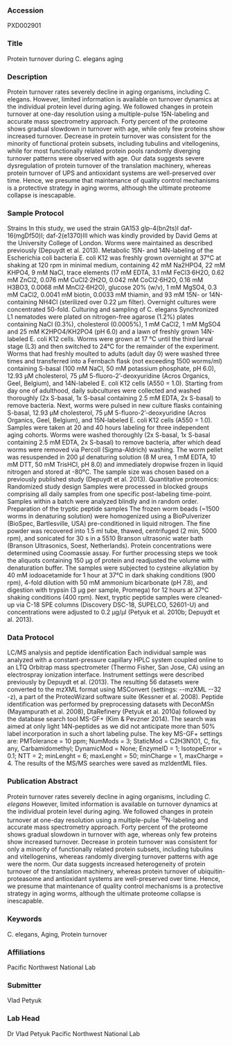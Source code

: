 ### Accession
PXD002901

### Title
Protein turnover during C. elegans aging

### Description
Protein turnover rates severely decline in aging organisms, including C. elegans. However, limited information is available on turnover dynamics at the individual protein level during aging. We followed changes in protein turnover at one-day resolution using a multiple-pulse 15N-labeling and accurate mass spectrometry approach. Forty percent of the proteome shows gradual slowdown in turnover with age, while only few proteins show increased turnover. Decrease in protein turnover was consistent for the minority of functional protein subsets, including tubulins and vitellogenins, while for most functionally related protein pools randomly diverging turnover patterns were observed with age. Our data suggests severe dysregulation of protein turnover of the translation machinery, whereas protein turnover of UPS and antioxidant systems are well-preserved over time. Hence, we presume that maintenance of quality control mechanisms is a protective strategy in aging worms, although the ultimate proteome collapse is inescapable.

### Sample Protocol
Strains In this study, we used the strain GA153 glp-4(bn2ts)I daf-16(mgDf50)I; daf-2(e1370)III which was kindly provided by David Gems at the University College of London. Worms were maintained as described previously (Depuydt et al. 2013).   Metabolic 15N- and 14N-labeling of the Escherichia coli bacteria  E. coli K12 was freshly grown overnight at 37°C at shaking at 120 rpm in minimal medium, containing 42 mM Na2HPO4, 22 mM KHPO4, 9 mM NaCl, trace elements (17 mM EDTA, 3.1 mM FeCl3·6H2O, 0.62 mM ZnCl2, 0.076 mM CuCl2·2H2O, 0.042 mM CoCl2·6H2O, 0.16 mM H3BO3, 0.0068 mM MnCl2·6H2O), glucose 20% (w/v), 1 mM MgSO4, 0.3 mM CaCl2, 0.0041 mM biotin, 0.0033 mM thiamin, and 93 mM 15N- or 14N-containing NH4Cl (sterilized over 0.22 µm filter). Overnight cultures were concentrated 50-fold.   Culturing and sampling of C. elegans  Synchronized L1 nematodes were plated on nitrogen-free agarose (1.2%) plates containing NaCl (0.3%), cholesterol (0.0005%), 1 mM CaCl2, 1 mM MgSO4 and 25 mM K2HPO4/KH2PO4 (pH 6.0) and a lawn of freshly grown 14N-labeled E. coli K12 cells. Worms were grown at 17 °C until the third larval stage (L3) and then switched to 24°C for the remainder of the experiment. Worms that had freshly moulted to adults (adult day 0) were washed three times and transferred into a Fernbach flask (not exceeding 1500 worms/ml) containing S-basal (100 mM NaCl, 50 mM potassium phosphate, pH 6.0), 12.93 µM cholesterol, 75 µM 5-fluoro-2’-deoxyuridine (Acros Organics, Geel, Belgium), and 14N-labeled E. coli K12 cells (A550 = 1.0). Starting from day one of adulthood, daily subcultures were collected and washed thoroughly (2x S-basal, 1x S-basal containing 2.5 mM EDTA, 2x S-basal) to remove bacteria. Next, worms were pulsed in new culture flasks containing S-basal, 12.93 µM cholesterol, 75 µM 5-fluoro-2’-deoxyuridine (Acros Organics, Geel, Belgium), and 15N-labeled E. coli K12 cells (A550 = 1.0). Samples were taken at 20 and 40 hours labeling for three independent aging cohorts. Worms were washed thoroughly (2x S-basal, 1x S-basal containing 2.5 mM EDTA, 2x S-basal) to remove bacteria, after which dead worms were removed via Percoll (Sigma-Aldrich) washing. The worm pellet was resuspended in 200 µl denaturing solution (8 M urea, 1 mM EDTA, 10 mM DTT, 50 mM TrisHCl, pH 8.0) and immediately dropwise frozen in liquid nitrogen and stored at -80°C. The sample size was chosen based on a previously published study (Depuydt et al. 2013).    Quantitative proteomics: Randomized study design  Samples were processed in blocked groups comprising all daily samples from one specific post-labeling time-point. Samples within a batch were analyzed blindly and in random order.  Preparation of the tryptic peptide samples The frozen worm beads (~1500 worms in denaturing solution) were homogenized using a BioPulverizer (BioSpec, Bartlesville, USA) pre-conditioned in liquid nitrogen.  The fine powder was recovered into 1.5 ml tube, thawed, centrifuged (2 min, 5000 rpm), and sonicated for 30 s in a 5510 Branson ultrasonic water bath (Branson Ultrasonics, Soest, Netherlands). Protein concentrations were determined using Coomassie assay. For further processing steps we took the aliquots containing 150 µg of protein and readjusted the volume with denaturation buffer. The samples were subjected to cysteine alkylation by 40 mM iodoacetamide for 1 hour at 37°C in dark shaking conditions (900 rpm), 4-fold dilution with 50 mM ammonium bicarbonate (pH 7.8), and digestion with trypsin (3 µg per sample, Promega) for 12 hours at 37°C shaking conditions (400 rpm). Next, tryptic peptide samples were cleaned-up via C-18 SPE columns (Discovery DSC-18, SUPELCO, 52601-U) and concentrations were adjusted to 0.2 µg/µl (Petyuk et al. 2010b; Depuydt et al. 2013).

### Data Protocol
LC/MS analysis and peptide identification Each individual sample was analyzed with a constant-pressure capillary HPLC system coupled online to an LTQ Orbitrap mass spectrometer (Thermo Fisher, San Jose, CA) using an electrospray ionization interface. Instrument settings were described previously by Depuydt et al. (2013). The resulting 56 datasets were converted to the mzXML format using MSConvert (settings: --mzXML --32 -z), a part of the ProteoWizard software suite (Kessner et al. 2008). Peptide identification was performed by preprocessing datasets with DeconMSn (Mayampurath et al. 2008), DtaRefinery (Petyuk et al. 2010a) followed by the database search tool MS-GF+ (Kim & Pevzner 2014). The search was aimed at only light 14N-peptides as we did not anticipate more than 50% label incorporation in such a short labeling pulse. The key MS-GF+ settings are: PMTolerance = 10 ppm; NumMods = 3; StaticMod = C2H3N1O1, C, fix, any, Carbamidomethyl; DynamicMod = None; EnzymeID = 1; IsotopeError = 0.1; NTT = 2; minLenght = 6; maxLenght = 50; minCharge = 1, maxCharge = 4. The results of the MS/MS searches were saved as mzIdentML files.

### Publication Abstract
Protein turnover rates severely decline in aging organisms, including <i>C. elegans</i> However, limited information is available on turnover dynamics at the individual protein level during aging. We followed changes in protein turnover at one-day resolution using a multiple-pulse <sup>15</sup>N-labeling and accurate mass spectrometry approach. Forty percent of the proteome shows gradual slowdown in turnover with age, whereas only few proteins show increased turnover. Decrease in protein turnover was consistent for only a minority of functionally related protein subsets, including tubulins and vitellogenins, whereas randomly diverging turnover patterns with age were the norm. Our data suggests increased heterogeneity of protein turnover of the translation machinery, whereas protein turnover of ubiquitin-proteasome and antioxidant systems are well-preserved over time. Hence, we presume that maintenance of quality control mechanisms is a protective strategy in aging worms, although the ultimate proteome collapse is inescapable.

### Keywords
C. elegans, Aging, Protein turnover

### Affiliations
Pacific Northwest National Lab

### Submitter
Vlad Petyuk

### Lab Head
Dr Vlad Petyuk
Pacific Northwest National Lab


